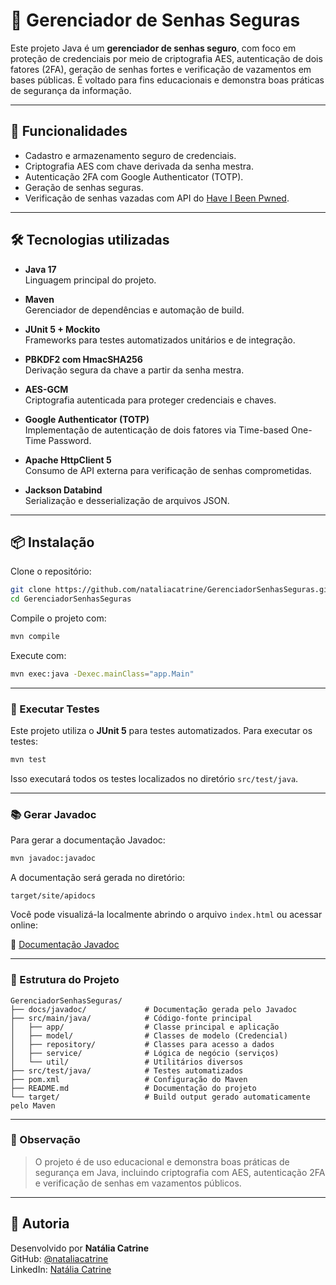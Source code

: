 # 🔐 Gerenciador de Senhas Seguras

Este projeto Java é um **gerenciador de senhas seguro**, com foco em proteção de credenciais por meio de criptografia AES, autenticação de dois fatores (2FA), geração de senhas fortes e verificação de vazamentos em bases públicas. É voltado para fins educacionais e demonstra boas práticas de segurança da informação.

---

## 🚀 Funcionalidades

- Cadastro e armazenamento seguro de credenciais.
- Criptografia AES com chave derivada da senha mestra.
- Autenticação 2FA com Google Authenticator (TOTP).
- Geração de senhas seguras.
- Verificação de senhas vazadas com API do [Have I Been Pwned](https://haveibeenpwned.com/).

---

## 🛠️ Tecnologias utilizadas

- **Java 17**  
  Linguagem principal do projeto.

- **Maven**  
  Gerenciador de dependências e automação de build.

- **JUnit 5 + Mockito**  
  Frameworks para testes automatizados unitários e de integração.

- **PBKDF2 com HmacSHA256**  
  Derivação segura da chave a partir da senha mestra.

- **AES-GCM**  
  Criptografia autenticada para proteger credenciais e chaves.

- **Google Authenticator (TOTP)**  
  Implementação de autenticação de dois fatores via Time-based One-Time Password.

- **Apache HttpClient 5**  
  Consumo de API externa para verificação de senhas comprometidas.

- **Jackson Databind**  
  Serialização e desserialização de arquivos JSON.


---

## 📦 Instalação

Clone o repositório:

```bash
git clone https://github.com/nataliacatrine/GerenciadorSenhasSeguras.git
cd GerenciadorSenhasSeguras
```

Compile o projeto com:

```bash
mvn compile
```

Execute com:

```bash
mvn exec:java -Dexec.mainClass="app.Main"
```

---

### 🧪 Executar Testes

Este projeto utiliza o **JUnit 5** para testes automatizados. Para executar os testes:

```bash
mvn test
```

Isso executará todos os testes localizados no diretório `src/test/java`.

---

### 📚 Gerar Javadoc

Para gerar a documentação Javadoc:

```bash
mvn javadoc:javadoc
```

A documentação será gerada no diretório:

```
target/site/apidocs
```

Você pode visualizá-la localmente abrindo o arquivo `index.html` ou acessar online:

📄 [Documentação Javadoc](https://nataliacatrine.github.io/GerenciadorSenhasSeguras/javadoc/)

---

### 📁 Estrutura do Projeto

```
GerenciadorSenhasSeguras/
├── docs/javadoc/             # Documentação gerada pelo Javadoc
├── src/main/java/            # Código-fonte principal
│   ├── app/                  # Classe principal e aplicação
│   ├── model/                # Classes de modelo (Credencial)
│   ├── repository/           # Classes para acesso a dados
│   ├── service/              # Lógica de negócio (serviços)
│   └── util/                 # Utilitários diversos
├── src/test/java/            # Testes automatizados
├── pom.xml                   # Configuração do Maven
├── README.md                 # Documentação do projeto
└── target/                   # Build output gerado automaticamente pelo Maven

```

---

### 📝 Observação

> O projeto é de uso educacional e demonstra boas práticas de segurança em Java, incluindo criptografia com AES, autenticação 2FA e verificação de senhas em vazamentos públicos.

---

## 👤 Autoria

Desenvolvido por **Natália Catrine**  
GitHub: [@nataliacatrine](https://github.com/nataliacatrine)  
LinkedIn: [Natália Catrine](https://www.linkedin.com/in/nat%C3%A1lia-catrine-33689526b)

